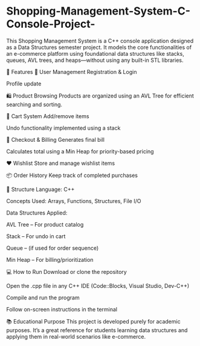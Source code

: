 # Shopping-Management-System-C-Console-Project-
This Shopping Management System is a C++ console application designed as a Data Structures semester project. It models the core functionalities of an e-commerce platform using foundational data structures like stacks, queues, AVL trees, and heaps—without using any built-in STL libraries.

🔧 Features
👤 User Management
Registration & Login

Profile update

🛍️ Product Browsing
Products are organized using an AVL Tree for efficient searching and sorting.

🛒 Cart System
Add/remove items

Undo functionality implemented using a stack

💸 Checkout & Billing
Generates final bill

Calculates total using a Min Heap for priority-based pricing

❤️ Wishlist
Store and manage wishlist items

📦 Order History
Keep track of completed purchases

📁 Structure
Language: C++

Concepts Used: Arrays, Functions, Structures, File I/O

Data Structures Applied:

AVL Tree – For product catalog

Stack – For undo in cart

Queue – (if used for order sequence)

Min Heap – For billing/prioritization

💻 How to Run
Download or clone the repository

Open the .cpp file in any C++ IDE (Code::Blocks, Visual Studio, Dev-C++)

Compile and run the program

Follow on-screen instructions in the terminal

📚 Educational Purpose
This project is developed purely for academic purposes. It’s a great reference for students learning data structures and applying them in real-world scenarios like e-commerce.
